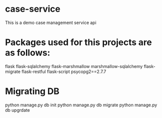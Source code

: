 # case-service
This is a demo case management service api

# Packages used for this projects are as follows: 
flask flask-sqlalchemy flask-marshmallow marshmallow-sqlalchemy flask-migrate flask-restful flask-script psycopg2==2.7.7

# Migrating DB
python manage.py db init
python manage.py db migrate
python manage.py db upgrdate



